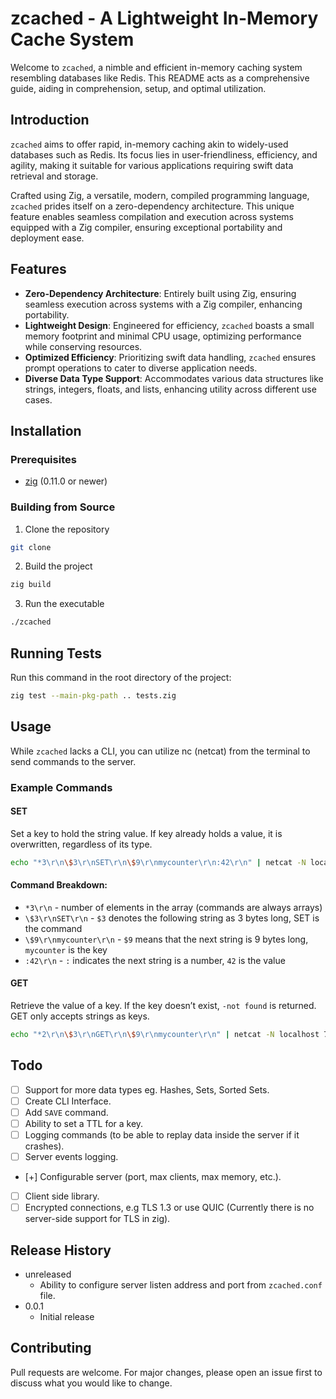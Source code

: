 # zcached - A Lightweight In-Memory Cache System

Welcome to `zcached`, a nimble and efficient in-memory caching system resembling databases like Redis. This README acts as a comprehensive guide, aiding in comprehension, setup, and optimal utilization.

## Introduction
`zcached` aims to offer rapid, in-memory caching akin to widely-used databases such as Redis. Its focus lies in user-friendliness, efficiency, and agility, making it suitable for various applications requiring swift data retrieval and storage.

Crafted using Zig, a versatile, modern, compiled programming language, `zcached` prides itself on a zero-dependency architecture. This unique feature enables seamless compilation and execution across systems equipped with a Zig compiler, ensuring exceptional portability and deployment ease.

## Features
- **Zero-Dependency Architecture**: Entirely built using Zig, ensuring seamless execution across systems with a Zig compiler, enhancing portability.
- **Lightweight Design**: Engineered for efficiency, `zcached` boasts a small memory footprint and minimal CPU usage, optimizing performance while conserving resources.
- **Optimized Efficiency**: Prioritizing swift data handling, `zcached` ensures prompt operations to cater to diverse application needs.
- **Diverse Data Type Support**: Accommodates various data structures like strings, integers, floats, and lists, enhancing utility across different use cases.

## Installation
### Prerequisites
- [zig](https://ziglang.org/download/) (0.11.0 or newer)

### Building from Source
1. Clone the repository
```bash
git clone
```
2. Build the project
```bash
zig build
```
3. Run the executable
```bash
./zcached
```

## Running Tests
Run this command in the root directory of the project:
```bash
zig test --main-pkg-path .. tests.zig
```

## Usage
While `zcached` lacks a CLI, you can utilize nc (netcat) from the terminal to send commands to the server.

### Example Commands
#### SET
Set a key to hold the string value. If key already holds a value, it is overwritten, regardless of its type.
```bash
echo "*3\r\n\$3\r\nSET\r\n\$9\r\nmycounter\r\n:42\r\n" | netcat -N localhost 7556
```


#### Command Breakdown:
- `*3\r\n` - number of elements in the array (commands are always arrays)
- `\$3\r\nSET\r\n` - `$3` denotes the following string as 3 bytes long, SET is the command
- `\$9\r\nmycounter\r\n` - `$9` means that the next string is 9 bytes long, `mycounter` is the key
- `:42\r\n` - `:` indicates the next string is a number, `42` is the value

#### GET
Retrieve the value of a key. If the key doesn’t exist, `-not found` is returned. GET only accepts strings as keys.
```bash
echo "*2\r\n\$3\r\nGET\r\n\$9\r\nmycounter\r\n" | netcat -N localhost 7556
```

## Todo
- [ ] Support for more data types eg. Hashes, Sets, Sorted Sets.
- [ ] Create CLI Interface.
- [ ] Add `SAVE` command.
- [ ] Ability to set a TTL for a key.
- [ ] Logging commands (to be able to replay data inside the server if it crashes).
- [ ] Server events logging.
- [+] Configurable server (port, max clients, max memory, etc.).
- [ ] Client side library.
- [ ] Encrypted connections, e.g TLS 1.3 or use QUIC (Currently there is no server-side support for TLS in zig).

## Release History
* unreleased
	* Ability to configure server listen address and port from `zcached.conf` file.
* 0.0.1
	* Initial release

## Contributing
Pull requests are welcome. For major changes, please open an issue first to discuss what you would like to change.
